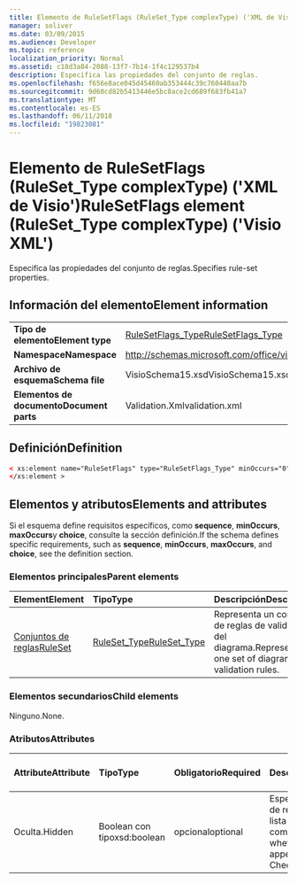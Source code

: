 ```yaml
---
title: Elemento de RuleSetFlags (RuleSet_Type complexType) ('XML de Visio')
manager: soliver
ms.date: 03/09/2015
ms.audience: Developer
ms.topic: reference
localization_priority: Normal
ms.assetid: c18d3a84-2088-13f7-7b14-1f4c129537b4
description: Especifica las propiedades del conjunto de reglas.
ms.openlocfilehash: f656e8ace045d45460ab353444c39c760448aa7b
ms.sourcegitcommit: 9d60cd82b5413446e5bc8ace2cd689f683fb41a7
ms.translationtype: MT
ms.contentlocale: es-ES
ms.lasthandoff: 06/11/2018
ms.locfileid: "19823081"
---
```

# <a name="rulesetflags-element-rulesettype-complextype-visio-xml"></a><span data-ttu-id="8b52e-103">Elemento de RuleSetFlags (RuleSet_Type complexType) ('XML de Visio')</span><span class="sxs-lookup"><span data-stu-id="8b52e-103">RuleSetFlags element (RuleSet_Type complexType) ('Visio XML')</span></span>

<span data-ttu-id="8b52e-104">Especifica las propiedades del conjunto de reglas.</span><span class="sxs-lookup"><span data-stu-id="8b52e-104">Specifies rule-set properties.</span></span>
  
## <a name="element-information"></a><span data-ttu-id="8b52e-105">Información del elemento</span><span class="sxs-lookup"><span data-stu-id="8b52e-105">Element information</span></span>

|||
|:-----|:-----|
|<span data-ttu-id="8b52e-106">**Tipo de elemento**</span><span class="sxs-lookup"><span data-stu-id="8b52e-106">**Element type**</span></span> <br/> |[<span data-ttu-id="8b52e-107">RuleSetFlags_Type</span><span class="sxs-lookup"><span data-stu-id="8b52e-107">RuleSetFlags_Type</span></span>](rulesetflags_type-complextypevisio-xml.md) <br/> |
|<span data-ttu-id="8b52e-108">**Namespace**</span><span class="sxs-lookup"><span data-stu-id="8b52e-108">**Namespace**</span></span> <br/> |http://schemas.microsoft.com/office/visio/2012/main  <br/> |
|<span data-ttu-id="8b52e-109">**Archivo de esquema**</span><span class="sxs-lookup"><span data-stu-id="8b52e-109">**Schema file**</span></span> <br/> |<span data-ttu-id="8b52e-110">VisioSchema15.xsd</span><span class="sxs-lookup"><span data-stu-id="8b52e-110">VisioSchema15.xsd</span></span>  <br/> |
|<span data-ttu-id="8b52e-111">**Elementos de documento**</span><span class="sxs-lookup"><span data-stu-id="8b52e-111">**Document parts**</span></span> <br/> |<span data-ttu-id="8b52e-112">Validation.Xml</span><span class="sxs-lookup"><span data-stu-id="8b52e-112">validation.xml</span></span>  <br/> |
   
## <a name="definition"></a><span data-ttu-id="8b52e-113">Definición</span><span class="sxs-lookup"><span data-stu-id="8b52e-113">Definition</span></span>

```XML
< xs:element name="RuleSetFlags" type="RuleSetFlags_Type" minOccurs="0" maxOccurs="1" >
</xs:element >
```

## <a name="elements-and-attributes"></a><span data-ttu-id="8b52e-114">Elementos y atributos</span><span class="sxs-lookup"><span data-stu-id="8b52e-114">Elements and attributes</span></span>

<span data-ttu-id="8b52e-115">Si el esquema define requisitos específicos, como **sequence**, **minOccurs**, **maxOccurs**y **choice**, consulte la sección definición.</span><span class="sxs-lookup"><span data-stu-id="8b52e-115">If the schema defines specific requirements, such as **sequence**, **minOccurs**, **maxOccurs**, and **choice**, see the definition section.</span></span> 
  
### <a name="parent-elements"></a><span data-ttu-id="8b52e-116">Elementos principales</span><span class="sxs-lookup"><span data-stu-id="8b52e-116">Parent elements</span></span>

|<span data-ttu-id="8b52e-117">**Element**</span><span class="sxs-lookup"><span data-stu-id="8b52e-117">**Element**</span></span>|<span data-ttu-id="8b52e-118">**Tipo**</span><span class="sxs-lookup"><span data-stu-id="8b52e-118">**Type**</span></span>|<span data-ttu-id="8b52e-119">**Descripción**</span><span class="sxs-lookup"><span data-stu-id="8b52e-119">**Description**</span></span>|
|:-----|:-----|:-----|
|[<span data-ttu-id="8b52e-120">Conjuntos de reglas</span><span class="sxs-lookup"><span data-stu-id="8b52e-120">RuleSet</span></span>](ruleset-element-rulesets_type-complextypevisio-xml.md) <br/> |[<span data-ttu-id="8b52e-121">RuleSet_Type</span><span class="sxs-lookup"><span data-stu-id="8b52e-121">RuleSet_Type</span></span>](ruleset_type-complextypevisio-xml.md) <br/> |<span data-ttu-id="8b52e-122">Representa un conjunto de reglas de validación del diagrama.</span><span class="sxs-lookup"><span data-stu-id="8b52e-122">Represents one set of diagram-validation rules.</span></span>  <br/> |
   
### <a name="child-elements"></a><span data-ttu-id="8b52e-123">Elementos secundarios</span><span class="sxs-lookup"><span data-stu-id="8b52e-123">Child elements</span></span>

<span data-ttu-id="8b52e-124">Ninguno.</span><span class="sxs-lookup"><span data-stu-id="8b52e-124">None.</span></span>
  
### <a name="attributes"></a><span data-ttu-id="8b52e-125">Atributos</span><span class="sxs-lookup"><span data-stu-id="8b52e-125">Attributes</span></span>

|<span data-ttu-id="8b52e-126">**Attribute**</span><span class="sxs-lookup"><span data-stu-id="8b52e-126">**Attribute**</span></span>|<span data-ttu-id="8b52e-127">**Tipo**</span><span class="sxs-lookup"><span data-stu-id="8b52e-127">**Type**</span></span>|<span data-ttu-id="8b52e-128">**Obligatorio**</span><span class="sxs-lookup"><span data-stu-id="8b52e-128">**Required**</span></span>|<span data-ttu-id="8b52e-129">**Descripción**</span><span class="sxs-lookup"><span data-stu-id="8b52e-129">**Description**</span></span>|<span data-ttu-id="8b52e-130">**Valores posibles**</span><span class="sxs-lookup"><span data-stu-id="8b52e-130">**Possible values**</span></span>|
|:-----|:-----|:-----|:-----|:-----|
|<span data-ttu-id="8b52e-131">Oculta.</span><span class="sxs-lookup"><span data-stu-id="8b52e-131">Hidden</span></span>  <br/> |<span data-ttu-id="8b52e-132">Boolean con tipo</span><span class="sxs-lookup"><span data-stu-id="8b52e-132">xsd:boolean</span></span>  <br/> |<span data-ttu-id="8b52e-133">opcional</span><span class="sxs-lookup"><span data-stu-id="8b52e-133">optional</span></span>  <br/> |<span data-ttu-id="8b52e-134">Especifica si el conjunto de reglas aparece en la lista reglas para comprobar.</span><span class="sxs-lookup"><span data-stu-id="8b52e-134">Specifies whether the rule set appears in the Rules to Check list.</span></span>  <br/> |<span data-ttu-id="8b52e-135">Valores del tipo Boolean con tipo.</span><span class="sxs-lookup"><span data-stu-id="8b52e-135">Values of the xsd:boolean type.</span></span>  <br/> |
   


